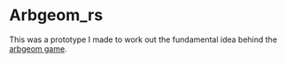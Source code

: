 # Arbgeom_rs
This was a prototype I made to work out the fundamental idea behind the [arbgeom game](https://tomwol.itch.io/arbgeom).
